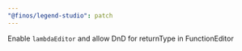 ```yaml
---
"@finos/legend-studio": patch
---
```


Enable `lambdaEditor` and allow DnD for returnType in FunctionEditor
